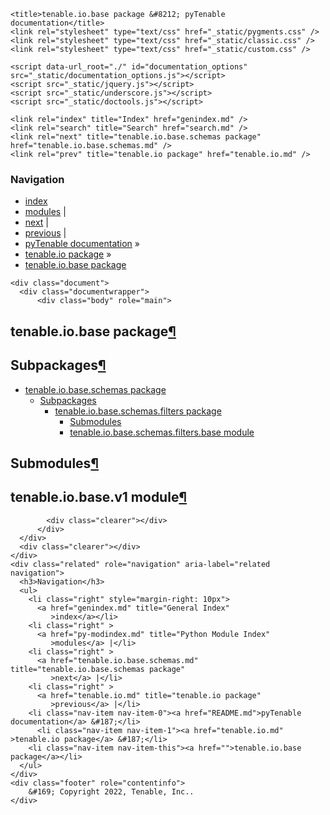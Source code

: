 
<!DOCTYPE html>

<html lang="en">
  <head>
    <meta charset="utf-8" />
    <meta name="viewport" content="width=device-width, initial-scale=1.0" /><meta name="generator" content="Docutils 0.17.1: http://docutils.sourceforge.net/" />

    <title>tenable.io.base package &#8212; pyTenable  documentation</title>
    <link rel="stylesheet" type="text/css" href="_static/pygments.css" />
    <link rel="stylesheet" type="text/css" href="_static/classic.css" />
    <link rel="stylesheet" type="text/css" href="_static/custom.css" />
    
    <script data-url_root="./" id="documentation_options" src="_static/documentation_options.js"></script>
    <script src="_static/jquery.js"></script>
    <script src="_static/underscore.js"></script>
    <script src="_static/doctools.js"></script>
    
    <link rel="index" title="Index" href="genindex.md" />
    <link rel="search" title="Search" href="search.md" />
    <link rel="next" title="tenable.io.base.schemas package" href="tenable.io.base.schemas.md" />
    <link rel="prev" title="tenable.io package" href="tenable.io.md" /> 
  </head><body>
    <div class="related" role="navigation" aria-label="related navigation">
      <h3>Navigation</h3>
      <ul>
        <li class="right" style="margin-right: 10px">
          <a href="genindex.md" title="General Index"
             accesskey="I">index</a></li>
        <li class="right" >
          <a href="py-modindex.md" title="Python Module Index"
             >modules</a> |</li>
        <li class="right" >
          <a href="tenable.io.base.schemas.md" title="tenable.io.base.schemas package"
             accesskey="N">next</a> |</li>
        <li class="right" >
          <a href="tenable.io.md" title="tenable.io package"
             accesskey="P">previous</a> |</li>
        <li class="nav-item nav-item-0"><a href="README.md">pyTenable  documentation</a> &#187;</li>
          <li class="nav-item nav-item-1"><a href="tenable.io.md" accesskey="U">tenable.io package</a> &#187;</li>
        <li class="nav-item nav-item-this"><a href="">tenable.io.base package</a></li> 
      </ul>
    </div>  

    <div class="document">
      <div class="documentwrapper">
          <div class="body" role="main">
            
  <section id="module-tenable.io.base">
<span id="tenable-io-base-package"></span><h1>tenable.io.base package<a class="headerlink" href="#module-tenable.io.base" title="Permalink to this headline">¶</a></h1>
<section id="subpackages">
<h2>Subpackages<a class="headerlink" href="#subpackages" title="Permalink to this headline">¶</a></h2>
<div class="toctree-wrapper compound">
<ul>
<li class="toctree-l1"><a class="reference internal" href="tenable.io.base.schemas.md">tenable.io.base.schemas package</a><ul>
<li class="toctree-l2"><a class="reference internal" href="tenable.io.base.schemas.md#subpackages">Subpackages</a><ul>
<li class="toctree-l3"><a class="reference internal" href="tenable.io.base.schemas.filters.md">tenable.io.base.schemas.filters package</a><ul>
<li class="toctree-l4"><a class="reference internal" href="tenable.io.base.schemas.filters.md#submodules">Submodules</a></li>
<li class="toctree-l4"><a class="reference internal" href="tenable.io.base.schemas.filters.md#module-tenable.io.base.schemas.filters.base">tenable.io.base.schemas.filters.base module</a></li>
</ul>
</li>
</ul>
</li>
</ul>
</li>
</ul>
</div>
</section>
<section id="submodules">
<h2>Submodules<a class="headerlink" href="#submodules" title="Permalink to this headline">¶</a></h2>
</section>
<section id="module-tenable.io.base.v1">
<span id="tenable-io-base-v1-module"></span><h2>tenable.io.base.v1 module<a class="headerlink" href="#module-tenable.io.base.v1" title="Permalink to this headline">¶</a></h2>
</section>
</section>


            <div class="clearer"></div>
          </div>
      </div>
      <div class="clearer"></div>
    </div>
    <div class="related" role="navigation" aria-label="related navigation">
      <h3>Navigation</h3>
      <ul>
        <li class="right" style="margin-right: 10px">
          <a href="genindex.md" title="General Index"
             >index</a></li>
        <li class="right" >
          <a href="py-modindex.md" title="Python Module Index"
             >modules</a> |</li>
        <li class="right" >
          <a href="tenable.io.base.schemas.md" title="tenable.io.base.schemas package"
             >next</a> |</li>
        <li class="right" >
          <a href="tenable.io.md" title="tenable.io package"
             >previous</a> |</li>
        <li class="nav-item nav-item-0"><a href="README.md">pyTenable  documentation</a> &#187;</li>
          <li class="nav-item nav-item-1"><a href="tenable.io.md" >tenable.io package</a> &#187;</li>
        <li class="nav-item nav-item-this"><a href="">tenable.io.base package</a></li> 
      </ul>
    </div>
    <div class="footer" role="contentinfo">
        &#169; Copyright 2022, Tenable, Inc..
    </div>
  </body>
</html>